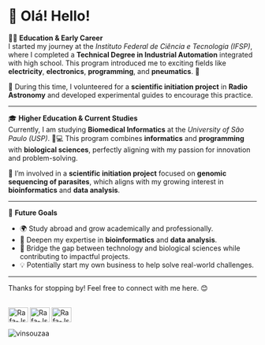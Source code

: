 # 👋 Olá! Hello!  

👨‍🎓 **Education & Early Career**  
I started my journey at the *Instituto Federal de Ciência e Tecnologia (IFSP)*, where I completed a **Technical Degree in Industrial Automation** integrated with high school. This program introduced me to exciting fields like **electricity**, **electronics**, **programming**, and **pneumatics**. 🚀  

🔭 During this time, I volunteered for a **scientific initiation project** in **Radio Astronomy** and developed experimental guides to encourage this practice.  

---

🎓 **Higher Education & Current Studies**  
Currently, I am studying **Biomedical Informatics** at the *University of São Paulo (USP)*. 🧬💻 This program combines **informatics** and **programming** with **biological sciences**, perfectly aligning with my passion for innovation and problem-solving.  

🔬 I’m involved in a **scientific initiation project** focused on **genomic sequencing of parasites**, which aligns with my growing interest in **bioinformatics** and **data analysis**.  

---

🎯 **Future Goals**  
- 🌍 Study abroad and grow academically and professionally.  
- 🔬 Deepen my expertise in **bioinformatics** and **data analysis**.  
- 🚀 Bridge the gap between technology and biological sciences while contributing to impactful projects.  
- 💡 Potentially start my own business to help solve real-world challenges.  

---

Thanks for stopping by! Feel free to connect with me here. 😊

<div style="display: inline_block"><br>
  <img align="center" alt="Rafa-Js" height="30" width="40" src="https://cdn.jsdelivr.net/gh/devicons/devicon@latest/icons/cplusplus/cplusplus-original.svg">
  <img align="center" alt="Rafa-Js" height="30" width="40" src="https://cdn.jsdelivr.net/gh/devicons/devicon@latest/icons/r/r-original.svg">
  <img align="center" alt="Rafa-Js" height="30" width="40" src="https://cdn.jsdelivr.net/gh/devicons/devicon@latest/icons/python/python-original-wordmark.svg">
  </div>

 <p><p><img align="left" src="https://github-readme-stats.vercel.app/api/top-langs?username=vinsouzaa&show_icons=true&locale=en&layout=compact" alt="vinsouzaa" /></p></p>


